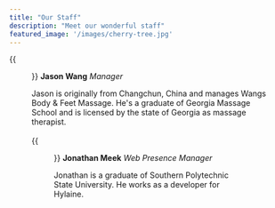 ```yaml
---
title: "Our Staff"
description: "Meet our wonderful staff"
featured_image: '/images/cherry-tree.jpg'
---
```

<link rel="stylesheet" type="text/css" href="/css/theme.css"/>

{{<figure src="/images/jason_wang.png" class="left">}}
**Jason Wang** 
_Manager_ 

Jason is originally from Changchun, China and manages Wangs Body & Feet Massage. He's a graduate of Georgia Massage School and is licensed by the state of Georgia as massage therapist.  
<br />
{{<figure src="/images/jonathan_meek.jpg" title="" class="left">}}
**Jonathan Meek**
_Web Presence Manager_
 
Jonathan is a graduate of Southern Polytechnic State University. He works as a developer for Hylaine.  

